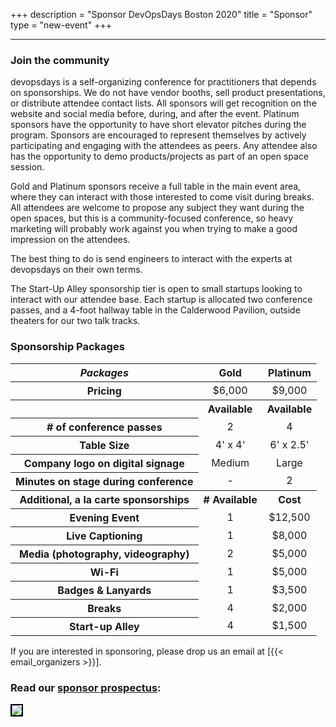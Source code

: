 +++
description = "Sponsor DevOpsDays Boston 2020"
title = "Sponsor"
type = "new-event"
+++
<hr/>
<div class="container-fluid">
<div class="row justify-content-start">
<div class="col-md-9">
<div>
<h3>Join the community</h3>
<p>devopsdays is a self-organizing conference for practitioners that depends on sponsorships. We do not have vendor booths, sell product presentations, or distribute attendee contact lists. All sponsors will get recognition on the website and social media before, during, and after the event. Platinum sponsors have the opportunity to have short elevator pitches during the program. Sponsors are encouraged to represent themselves by actively participating and engaging with the attendees as peers. Any attendee also has the opportunity to demo products/projects as part of an open space session.</p>
<p>Gold and Platinum sponsors receive a full table in the main event area, where they can interact with those interested to come visit during breaks. All attendees are welcome to propose any subject they want during the open spaces, but this is a community-focused conference, so heavy marketing will probably work against you when trying to make a good impression on the attendees.</p>
<p>The best thing to do is send engineers to interact with the experts at devopsdays on their own terms.</p>
<p>The Start-Up Alley sponsorship tier is open to small startups looking to interact with our attendee base. Each startup is allocated two conference passes, and a 4-foot hallway table in the Calderwood Pavilion, outside theaters for our two talk tracks.</p>
</div>
<h3>Sponsorship Packages</h3>
<div class="table-responsive">
<table class="table table-bordered table-hover table-responsive-md">
<thead class="thead-light">
<tr>
<th scope="col">
<i>Packages</i>
</th>
<th scope="col">
<center>Gold</center>
</th>
<th scope="col">
<center>Platinum</center>
</th>
</tr>
</thead>
<tbody>
<tr>
<th scope="row">Pricing</th>
<td>
<center>$6,000</center>
</td>
<td>
<center>$9,000</center>
</td>
</tr>
<tr>
<th scope="row">&nbsp;</th>
<th>
<center><span class="badge badge-success">Available</span></center>
</th>
<th>
<center><span class="badge badge-success">Available</span></center>
</th>
</tr>
<tr>
<th scope="row"># of conference passes</th>
<td>
<center>2</center>
</td>
<td>
<center>4</center>
</td>
</tr>
<tr>
<th scope="row">Table Size</th>
<td>
<center>4' x 4'</center>
</td>
<td>
<center>6' x 2.5'</center>
</td>

</tr>
<tr>
<th scope="row">Company logo on digital signage</th>
<td>
<center>Medium</center>
</td>
<td>
<center>Large</center>
</td>
</tr>
<tr>
<th scope="row">Minutes on stage during conference</th>
<td>
<center>-</center>
</td>
<td>
<center>2</center>
</td>
</tr>
<tr>
<th scope="row">Additional, a la carte sponsorships</th>
<th>
<center># Available</center>
</th>
<th>
<center>Cost</center>
</th>
</tr>
<tr>
<th scope="row">Evening Event</th>
<td>
<center>1</center>
</td>
<td>
<center>$12,500</center>
</td>
</tr>
<tr>
<th scope="row">Live Captioning</th>
<td>
<center>1</center>
</td>
<td>
<center>$8,000</center>
</td>
</tr>
<tr>
<th scope="row">Media (photography, videography)</th>
<td>
<center>2</center>
</td>
<td>
<center>$5,000</center>
</td>
</tr>
<tr>
<th scope="row">Wi-Fi</th>
<td>
<center>1</center>
</td>
<td>
<center>$5,000</center>
</td>
</tr>
<tr>
<th scope="row">Badges & Lanyards</th>
<td>
<center>1</center>
</td>
<td>
<center>$3,500</center>
</td>
</tr>
<tr>
<th scope="row">Breaks</th>
<td>
<center>4</center>
</td>
<td>
<center>$2,000</center>
</td>
</tr>
<tr>
<th scope="row">Start-up Alley</th>
<td>
<center>4</center>
</td>
<td>
<center>$1,500</center>
</td>
</tr>
</tbody>
</table>
<div>

<p>If you are interested in sponsoring, please drop us an email at [{{< email_organizers >}}].</p>


</div>
</div>
</div>
<div class="col-md-3 col-sm-12">
<h3>Read our <a href="https://assets.devopsdays.org/events/2020/boston/devopsdays-boston-2020-brochure.pdf">sponsor prospectus</a>:</h3>
<a href="https://assets.devopsdays.org/events/2020/boston/devopsdays-boston-2020-brochure.pdf"><img src="https://assets.devopsdays.org/events/2020/boston/prospectus-thumbnail.png" class="img-fluid" style="border: 2px solid black;"></a>
</div>

</div>